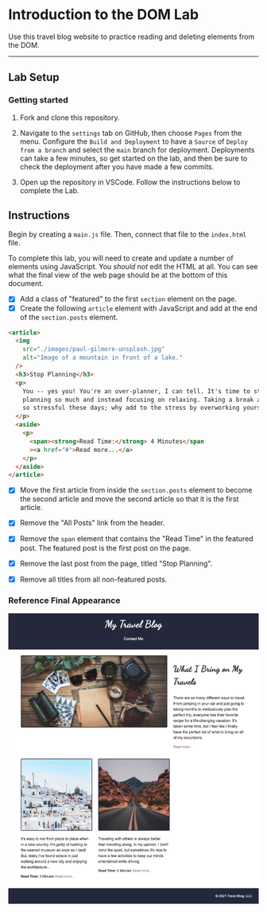 # Introduction to the DOM Lab

Use this travel blog website to practice reading and deleting elements from the DOM.

---

## Lab Setup

### Getting started

1. Fork and clone this repository.

1. Navigate to the `settings` tab on GitHub, then choose `Pages` from the menu. Configure the `Build and Deployment` to have a `Source` of `Deploy from a branch` and select the `main` branch for deployment. Deployments can take a few minutes, so get started on the lab, and then be sure to check the deployment after you have made a few commits.

1. Open up the repository in VSCode. Follow the instructions below to complete the Lab.

## Instructions

Begin by creating a `main.js` file. Then, connect that file to the `index.html` file.

To complete this lab, you will need to create and update a number of elements using JavaScript. You _should not_ edit the HTML at all. You can see what the final view of the web page should be at the bottom of this document.

- [X] Add a class of "featured" to the first `section` element on the page.
- [X] Create the following `article` element with JavaScript and add at the end of the `section.posts` element.

```html
<article>
  <img
    src="./images/paul-gilmore-unsplash.jpg"
    alt="Image of a mountain in front of a lake."
  />
  <h3>Stop Planning</h3>
  <p>
    You -- yes you! You're an over-planner, I can tell. It's time to stop
    planning so much and instead focusing on relaxing. Taking a break at all is
    so stressful these days; why add to the stress by overworking yourself?
  </p>
  <aside>
    <p>
      <span><strong>Read Time:</strong> 4 Minutes</span
      ><a href="#">Read more...</a>
    </p>
  </aside>
</article>
```

- [X] Move the first article from inside the `section.posts` element to become the second article and move the second article so that it is the first article.

- [X] Remove the "All Posts" link from the header.
- [X] Remove the `span` element that contains the "Read Time" in the featured post. The featured post is the first post on the page.
- [X] Remove the last post from the page, titled "Stop Planning".
- [X] Remove all titles from all non-featured posts.

### Reference Final Appearance

![final appearance](./images/final.png)

